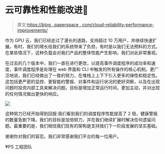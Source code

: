 # 云可靠性和性能改进💪

> 原文:[https://blog . paperspace . com/cloud-reliability-performance-improvements/](https://blog.paperspace.com/cloud-reliability-performance-improvements/)

作为 GPU 云，我们已经走过了漫长的道路，支持超过 10 万用户，并继续快速扩展。有时，我们的增长给我们的系统带来了负担，有时是以我们无法预料的方式。在某些情况下，这种负载会对我们产品的整体性能产生影响，我们对此非常重视。

在过去的几个版本中，我们一直在进行更改，以提高事件调度程序的成功率和速度，事件调度程序是处理在 web 界面和 CLI 中触发的所有操作的核心机制。更广泛地说，我们已经做出了一致的努力，在堆栈上上下下引入更多的弹性和稳定性。这包括更严密的监控、更智能的警报、对事件和运行状况的更好洞察，以及在出现问题时投资内部工具来解决问题。目标是增加正常运行时间，更加主动，并对出现的任何情况做出更快的响应。

![](../Images/4c3b228d781be27d18aaeee3a0b4f20e.png)

这种努力已经开始得到回报:我们看到我们的调度程序性能提高了 2 倍，健康警报的数量急剧下降。我们的目标是加倍努力，并在我们继续扩展时解决任何遗留问题。最重要的是，我们相信我们现有的架构是支持我们下一阶段发展的坚实基础。

谢谢你对我们的容忍。我们非常感谢我们平台的每一位用户。

💗PS 工程团队